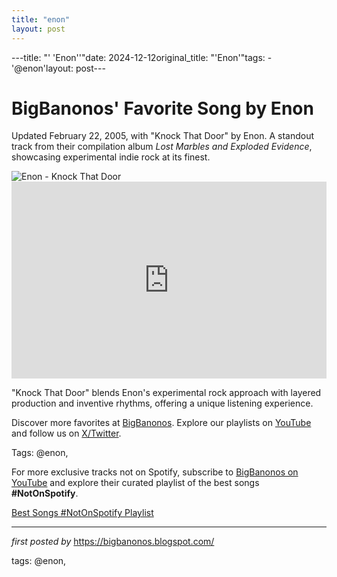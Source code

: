 ```yaml
---
title: "enon"
layout: post
---
```

---title: "' 'Enon''"date: 2024-12-12original_title: "'Enon'"tags:  - '@enon'layout: post---<!-- Post Title --><h1 >BigBanonos' Favorite Song by Enon</h1> <!-- Introductory Text --><p >Updated February 22, 2005, with "Knock That Door" by Enon. A standout track from their compilation album *Lost Marbles and Exploded Evidence*, showcasing experimental indie rock at its finest.</p> <!-- Featured Image --><div > <img src="https://upload.wikimedia.org/wikipedia/commons/thumb/9/9a/Enon_4.JPG/1200px-Enon_4.JPG" alt="Enon - Knock That Door" /></div> <!-- YouTube Video Embed --><div > <iframe width="100%" height="315" src="https://www.youtube.com/embed/DjwDL6OgRMA" title="Enon - Knock That Door" frameborder="0" allow="accelerometer; autoplay; clipboard-write; encrypted-media; gyroscope; picture-in-picture; web-share" referrerpolicy="strict-origin-when-cross-origin" allowfullscreen></iframe></div> <!-- Song Information --><div > <p>"Knock That Door" blends Enon's experimental rock approach with layered production and inventive rhythms, offering a unique listening experience.</p></div> <!-- Footer Links --><div > <p>Discover more favorites at <a href="https://bigbanonos.blogspot.com/" target="_blank">BigBanonos</a>. Explore our playlists on <a href="https://www.youtube.com/@BigBanonos" target="_blank">YouTube</a> and follow us on <a href="https://x.com/bigbanonos" target="_blank">X/Twitter</a>.</p></div> <!-- Tags --><p >Tags: @enon,</p><!--Subscribe and Playlist Links--><div>    <p>For more exclusive tracks not on Spotify, subscribe to <a href="https://www.youtube.com/@BigBanonos" target="_blank">BigBanonos on YouTube</a> and explore their curated playlist of the best songs <strong>#NotOnSpotify</strong>.</p>    <p><a href="https://www.youtube.com/playlist?list=PLtuNtuTatqI0kFahUCbtbfenC_ET5O_tr" target="_blank">Best Songs #NotOnSpotify Playlist<br /></a></p></div><hr /><p><em>first posted by</em> <a href="https://bigbanonos.blogspot.com/" rel="noopener" target="_new">https://bigbanonos.blogspot.com/</a></p><p>tags: @enon,</p>